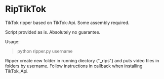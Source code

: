 # RipTikTok
TikTok ripper based on TikTok-Api. Some assembly required.

Script provided as is. Absolutely no guarantee.

Usage:
> python ripper.py username
  
Ripper create new folder in running diectory ("_rips") and puts video files in folders by username.
Follow instructions in callback when installing TikTok_Api.
